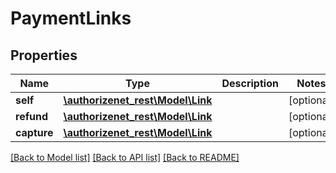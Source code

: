# PaymentLinks

## Properties
Name | Type | Description | Notes
------------ | ------------- | ------------- | -------------
**self** | [**\authorizenet_rest\Model\Link**](Link.md) |  | [optional] 
**refund** | [**\authorizenet_rest\Model\Link**](Link.md) |  | [optional] 
**capture** | [**\authorizenet_rest\Model\Link**](Link.md) |  | [optional] 

[[Back to Model list]](../README.md#documentation-for-models) [[Back to API list]](../README.md#documentation-for-api-endpoints) [[Back to README]](../README.md)


